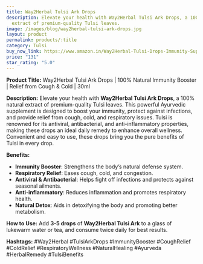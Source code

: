```yaml
---
title: Way2Herbal Tulsi Ark Drops
description: Elevate your health with Way2Herbal Tulsi Ark Drops, a 100% natural
  extract of premium-quality Tulsi leaves.
image: /images/blog/way2herbal-tulsi-ark-drops.jpg
layout: product
permalink: products/:title
category: Tulsi
buy_now_link: https://www.amazon.in/Way2Herbal-Tulsi-Drops-Immunity-Support/dp/B08SCBN5S7/ref=sxbs_pa_sp_search_thematic_btf_sspa?content-id=amzn1.sym.7e1eecd7-c48a-4b8f-8c52-e997a55c30e1%3Aamzn1.sym.7e1eecd7-c48a-4b8f-8c52-e997a55c30e1&tag=ayushmonk-21
price: "131"
star_rating: "5.0"
---
```

**Product Title:** Way2Herbal Tulsi Ark Drops | 100% Natural Immunity Booster | Relief from Cough & Cold | 30ml

**Description:**
Elevate your health with **Way2Herbal Tulsi Ark Drops**, a 100% natural extract of premium-quality Tulsi leaves. This powerful Ayurvedic supplement is designed to boost your immunity, protect against infections, and provide relief from cough, cold, and respiratory issues. Tulsi is renowned for its antiviral, antibacterial, and anti-inflammatory properties, making these drops an ideal daily remedy to enhance overall wellness. Convenient and easy to use, these drops bring you the pure benefits of Tulsi in every drop.

**Benefits:**
- **Immunity Booster**: Strengthens the body’s natural defense system.
- **Respiratory Relief**: Eases cough, cold, and congestion.
- **Antiviral & Antibacterial**: Helps fight off infections and protects against seasonal ailments.
- **Anti-inflammatory**: Reduces inflammation and promotes respiratory health.
- **Natural Detox**: Aids in detoxifying the body and promoting better metabolism.

**How to Use:**
Add **3-5 drops** of **Way2Herbal Tulsi Ark** to a glass of lukewarm water or tea, and consume twice daily for best results.

**Hashtags:**
#Way2Herbal #TulsiArkDrops #ImmunityBooster #CoughRelief #ColdRelief #RespiratoryWellness #NaturalHealing #Ayurveda #HerbalRemedy #TulsiBenefits
